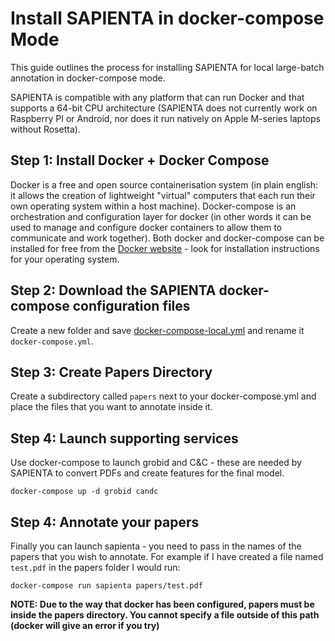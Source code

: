 # Install SAPIENTA in docker-compose Mode

This guide outlines the process for installing SAPIENTA for local large-batch annotation in docker-compose mode.

SAPIENTA is compatible with any platform that can run Docker and that supports a 64-bit CPU architecture (SAPIENTA does not currently work on Raspberry PI or Android, nor does it run natively on Apple M-series laptops without Rosetta).

## Step 1: Install Docker + Docker Compose

Docker is a free and open source containerisation system (in plain english: it allows the creation of lightweight "virtual" computers that each run their own operating system within a host machine). Docker-compose is an orchestration and configuration layer for docker (in other words it can be used to manage and configure docker containers to allow them to communicate and work together). Both docker and docker-compose can be installed for free from the [Docker website](https://www.docker.com/) - look for installation instructions for your operating system.

## Step 2: Download the SAPIENTA docker-compose configuration files

Create a new folder and save [docker-compose-local.yml](../docker-compose-local.yml) and rename it `docker-compose.yml`.

## Step 3: Create Papers Directory

Create a subdirectory called `papers` next to your docker-compose.yml and place the files that you want to annotate inside it.

## Step 4: Launch supporting services

Use docker-compose to launch grobid and C&C - these are needed by SAPIENTA to convert PDFs and create features for the final model.

```shell
docker-compose up -d grobid candc
```

## Step 4: Annotate your papers

Finally you can launch sapienta - you need to pass in the names of the papers that you wish to annotate. For example if I have created a file named `test.pdf` in the papers folder I would run:

```shell
docker-compose run sapienta papers/test.pdf
```

**NOTE: Due to the way that docker has been configured, papers must be inside the papers directory. You cannot specify a file outside of this path (docker will give an error if you try)**
